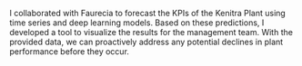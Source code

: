 I collaborated with Faurecia to forecast the KPIs of the Kenitra Plant using time series and deep learning models. Based on these predictions, I developed a tool to visualize the results for the management team. With the provided data, we can proactively address any potential declines in plant performance before they occur.

